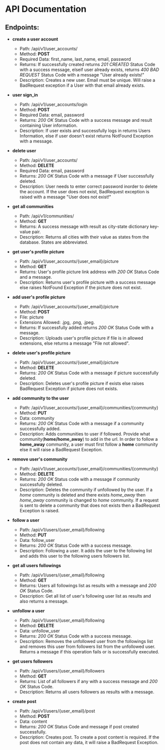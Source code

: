 # API Documentation

## Endpoints:
- **create a user account**
  - Path: /api/v1/user_accounts/
  - Method: **POST**
  - Required Data: first_name, last_name, email, password
  - Returns: If successfully created returns *201 CREATED* Status Code with a success message, 
             elseif user already exists, returns *400 BAD REQUEST* Status Code with a 
             message "User already exists!"
  - Description: Creates a new user. Email must be unique. Will raise a 
                 BadRequest exception if a User with that email already exists.

- **user sign_in**
  - Path: /api/v1/user_accounts/login
  - Method: **POST**
  - Required Data: email, password
  - Returns: *200 OK* Status Code with a success message and result containing
             User information.
  - Description: If user exists and successfully logs in returns Users Information, else if 
                 user doesn't exist returns NotFound Exception with a message.

- **delete user**
  - Path: /api/v1/user_accounts/
  - Method: **DELETE**
  - Required Data: email, password
  - Returns: *200 OK* Status Code with a message if User successfully deleted.
  - Description: User needs to enter correct password inorder to delete the account.
                 If the user does not exist, BadRequest exception is raised with a 
                 message "User does not exist!"

- **get all communities**
  - Path: /api/v1/communities/
  - Method: **GET**
  - Returns: A success message with result as city-state dictionary key-value pair.
  - Description: Returns all cities with their value as states from the database.
                 States are abbreviated.

- **get user's profile picture**
  - Path: /api/v1/user_accounts/{user_email}/picture
  - Method: **GET**
  - Returns: User's profile picture link address with *200 OK* Status Code and a message.
  - Description: Returns user's profile picture with a success message else raises 
                 NotFound Exception if the picture does not exist.

- **add user's profile picture**
  - Path: /api/v1/user_accounts/{user_email}/picture
  - Method: **POST**
  - File: picture
  - Extensions Allowed: .jpg, .png, .jpeg.
  - Returns: If successfully added returns *200 OK* Status Code with a message.
  - Description: Uploads user's profile picture if file is in allowed extensions, else
                 returns a message "File not allowed".

- **delete user's profile picture**
  - Path: /api/v1/user_accounts/{user_email}/picture
  - Method: **DELETE**
  - Returns: *200 OK* Status Code with a message if picture successfully deleted.
  - Description: Deletes user's profile picture if exists else raises BadRequest Exception 
                 if picture does not exists.

- **add community to the user**
  - Path: /api/v1/user_accounts/{user_email}/communities/{community}
  - Method: **PUT**
  - Data: community
  - Returns: *200 OK* Status Code with a message if a community successfully added.
  - Description: Adds communities to user if followed. Provide what
                 community(**home/home_away**) to add in the url. In order to follow
                 a **home_away** community, a user must first follow a **home** community 
                 else it will raise a BadRequest Exception.

- **remove user's community**
  - Path: /api/v1/user_accounts/{user_email}/communities/{community}
  - Method: **DELETE**
  - Returns: *200 OK* Status code with a message if community successfully deleted.
  - Description: Deletes the community if unfollowed by the user. If a *home* community is 
                 deleted and there exists *home_away* then *home_away* community is changed 
                 to *home* community. If a request is sent to delete a community that does 
                 not exists then a BadRequest Exception is raised.

- **follow a user**
  - Path: /api/v1/users/{user_email}/following
  - Method: **PUT**
  - Data: follow_user
  - Returns: *200 OK* Status Code with a success message.
  - Description: Following a user. It adds the user to the following list and 
                 adds this user to the following users followers list.

- **get all users followings**
  - Path: /api/v1/users/{user_email}/following
  - Method: **GET**
  - Returns: Users all followings list as results with a message and *200 OK* Status Code.
  - Description: Get all list of user's following user list as results and also 
                 returns a message.

- **unfollow a user**
  - Path: /api/v1/users/{user_email}/following
  - Method: **DELETE**
  - Data: unfollow_user
  - Returns: *200 OK* Status Code with a success message.
  - Description: Removes the unfollowed user from the followings list and removes 
                 this user from followers list from the unfollowed user. Returns a message 
                 if this operation fails or is successfully executed.

- **get users followers**
  - Path: /api/v1/users/{user_email}/followers
  - Method: **GET**
  - Returns: List of all followers if any with a success message and *200 OK* Status Code.
  - Description: Returns all users followers as results with a message.

- **create post**
  - Path: /api/v1/users/{user_email}/post
  - Method: **POST**
  - Data: content
  - Returns:  *200 OK* Status Code and message if post created successfully.
  - Description: Creates post. To create a post content is required. If the post does not
                 contain any data, it will raise a BadRequest Exception.


